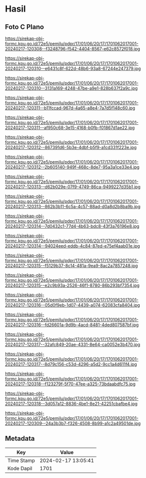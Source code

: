 # Hasil

## Foto C Plano

https://sirekap-obj-formc.kpu.go.id/72e5/pemilu/pdpr/17/01/06/20/17/1701062017001-20240217-120308--f3248796-f542-4404-8567-e62c8572f018.jpg

https://sirekap-obj-formc.kpu.go.id/72e5/pemilu/pdpr/17/01/06/20/17/1701062017001-20240217-120310--e6431c8f-622d-48b6-93a8-67244e247379.jpg

https://sirekap-obj-formc.kpu.go.id/72e5/pemilu/pdpr/17/01/06/20/17/1701062017001-20240217-120310--3131a169-4248-47be-a9e1-828b637f2a9c.jpg

https://sirekap-obj-formc.kpu.go.id/72e5/pemilu/pdpr/17/01/06/20/17/1701062017001-20240217-120311--b11fccad-967d-4a65-a8e4-7a7d5f148c60.jpg

https://sirekap-obj-formc.kpu.go.id/72e5/pemilu/pdpr/17/01/06/20/17/1701062017001-20240217-120311--af950c68-3e15-4168-b0fb-f01867d1ae22.jpg

https://sirekap-obj-formc.kpu.go.id/72e5/pemilu/pdpr/17/01/06/20/17/1701062017001-20240217-120312--867391d6-5b3e-4dbf-b5f9-a1cd331f223e.jpg

https://sirekap-obj-formc.kpu.go.id/72e5/pemilu/pdpr/17/01/06/20/17/1701062017001-20240217-120312--2b605140-949f-468c-8de7-95a3a1ce33e4.jpg

https://sirekap-obj-formc.kpu.go.id/72e5/pemilu/pdpr/17/01/06/20/17/1701062017001-20240217-120313--d62b029e-07f9-4749-86ca-9499227d35b1.jpg

https://sirekap-obj-formc.kpu.go.id/72e5/pemilu/pdpr/17/01/06/20/17/1701062017001-20240217-120313--862b3b11-6c5a-4c57-88ad-d0a8d2b8ba9b.jpg

https://sirekap-obj-formc.kpu.go.id/72e5/pemilu/pdpr/17/01/06/20/17/1701062017001-20240217-120314--7d0432c1-77d4-4b63-bdc8-43f3a76196e8.jpg

https://sirekap-obj-formc.kpu.go.id/72e5/pemilu/pdpr/17/01/06/20/17/1701062017001-20240217-120314--94024eed-eddb-4c84-87ed-e75ef4aab01e.jpg

https://sirekap-obj-formc.kpu.go.id/72e5/pemilu/pdpr/17/01/06/20/17/1701062017001-20240217-120315--f5129b37-8c14-481a-9ea9-8ac2a7857248.jpg

https://sirekap-obj-formc.kpu.go.id/72e5/pemilu/pdpr/17/01/06/20/17/1701062017001-20240217-120315--e2c9b93a-2526-46f1-8780-86b293bf7354.jpg

https://sirekap-obj-formc.kpu.go.id/72e5/pemilu/pdpr/17/01/06/20/17/1701062017001-20240217-120316--05d0f9eb-1d07-4439-a074-62083cfa8404.jpg

https://sirekap-obj-formc.kpu.go.id/72e5/pemilu/pdpr/17/01/06/20/17/1701062017001-20240217-120316--fd26601a-9d9b-4acd-8481-4ded807587bf.jpg

https://sirekap-obj-formc.kpu.go.id/72e5/pemilu/pdpr/17/01/06/20/17/1701062017001-20240217-120317--32afc849-20ae-4331-8e64-ca0052e3b470.jpg

https://sirekap-obj-formc.kpu.go.id/72e5/pemilu/pdpr/17/01/06/20/17/1701062017001-20240217-120317--8d79c156-c53d-4296-a5d2-9cc1a4d611f4.jpg

https://sirekap-obj-formc.kpu.go.id/72e5/pemilu/pdpr/17/01/06/20/17/1701062017001-20240217-120318--f123279f-5f70-47ee-a325-73bdaabdfc75.jpg

https://sirekap-obj-formc.kpu.go.id/72e5/pemilu/pdpr/17/01/06/20/17/1701062017001-20240217-120318--3d057a12-8836-4be1-8e21-42251cbafbe4.jpg

https://sirekap-obj-formc.kpu.go.id/72e5/pemilu/pdpr/17/01/06/20/17/1701062017001-20240217-120309--24a3b3b7-f326-4508-8b99-a1c2a49501de.jpg


## Metadata

| Key        | Value               |
| ---------- | ------------------- |
| Time Stamp | 2024-02-17 13:05:41 |
| Kode Dapil | 1701                |



